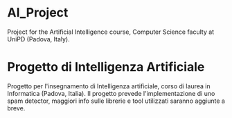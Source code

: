 # AI_Project
Project for the Artificial Intelligence course, Computer Science faculty at UniPD (Padova, Italy).


# Progetto di Intelligenza Artificiale 
Progetto per l'insegnamento di Intelligenza artificiale, corso di laurea in Informatica (Padova, Italia).
Il progetto prevede l'implementazione di uno spam detector, maggiori info  sulle librerie e tool utilizzati saranno aggiunte a breve.


